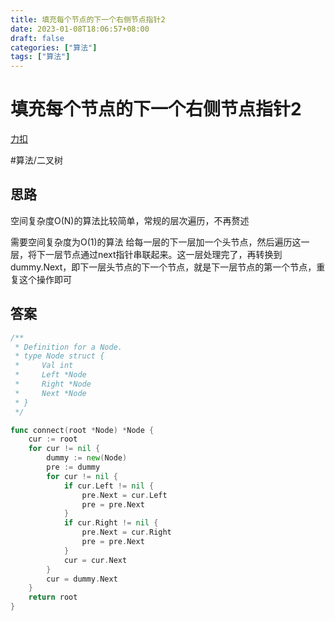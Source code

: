 ```yaml
---
title: 填充每个节点的下一个右侧节点指针2
date: 2023-01-08T18:06:57+08:00
draft: false
categories: ["算法"]
tags: ["算法"]
---
```


# 填充每个节点的下一个右侧节点指针2
[力扣](https://leetcode.cn/problems/populating-next-right-pointers-in-each-node-ii/)

#算法/二叉树
## 思路
空间复杂度O(N)的算法比较简单，常规的层次遍历，不再赘述

需要空间复杂度为O(1)的算法
给每一层的下一层加一个头节点，然后遍历这一层，将下一层节点通过next指针串联起来。这一层处理完了，再转换到dummy.Next，即下一层头节点的下一个节点，就是下一层节点的第一个节点，重复这个操作即可

## 答案

```go
/**
 * Definition for a Node.
 * type Node struct {
 *     Val int
 *     Left *Node
 *     Right *Node
 *     Next *Node
 * }
 */

func connect(root *Node) *Node {
    cur := root
    for cur != nil {
        dummy := new(Node)
        pre := dummy
        for cur != nil {
            if cur.Left != nil {
                pre.Next = cur.Left
                pre = pre.Next
            }
            if cur.Right != nil {
                pre.Next = cur.Right
                pre = pre.Next
            }
            cur = cur.Next
        }
        cur = dummy.Next
    }
    return root
}

```
